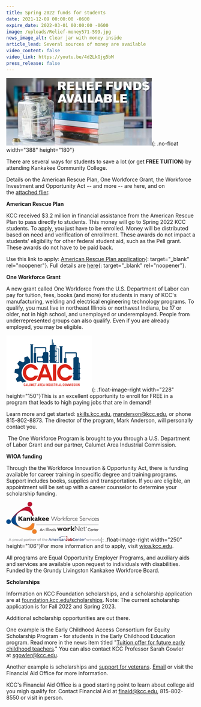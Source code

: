 ```yaml
---
title: Spring 2022 funds for students
date: 2021-12-09 00:00:00 -0600
expire_date: 2022-03-01 00:00:00 -0600
image: /uploads/Relief-money571-599.jpg
news_image_alt: Clear jar with money inside
article_lead: Several sources of money are available
video_content: false
video_link: https://youtu.be/4d2LkGjg5bM
press_release: false
---
```

![](/uploads/relief-funds-full-graphic-388x180.jpg){: .no-float width="388" height="180"}

There are several ways for students to save a lot (or get **FREE TUITION**) by attending Kankakee Community College.&nbsp;

Details on the American Rescue Plan, One Workforce Grant, the Workforce Investment and Opportunity Act -- and more -- are here, and on the&nbsp;[attached flier](https://news.kcc.edu/uploads/pdf/Funds-Available-flier8-2-21.pdf).

**American Rescue Plan**

KCC received $3.2 million in financial assistance from the American Rescue Plan to pass directly to students. This money will go to Spring 2022 KCC students. To apply, you just have to be enrolled. Money will be distributed based on need and verification of enrollment. These awards do not impact a students' eligibility for other federal student aid, such as the Pell grant. These awards do not have to be paid back.

Use this link to apply:&nbsp;[American Rescue Plan application](https://form.jotform.com/212015939187964){: target="_blank" rel="noopener"}. Full details are&nbsp;[here](https://coronavirus.kcc.edu/kcc-resources/#american-rescue-plan-arp-act){: target="_blank" rel="noopener"}.&nbsp;

**One Workforce Grant**

A new grant called One Workforce from the U.S. Department of Labor can pay for tuition, fees, books (and more) for students in many of KCC's manufacturing, welding and electrical engineering technology programs. To qualify, you must live in northeast Illinois or northwest Indiana, be 17 or older, not in high school, and unemployed or underemployed. People from underrepresented groups can also qualify. Even if you are already employed, you may be eligible.

![](/uploads/caic-logo228x150.png){: .float-image-right width="228" height="150"}This is an excellent opportunity to enroll for FREE in a program that leads to high paying jobs that are in demand\!

Learn more and get started:&nbsp;[skills.kcc.edu](http://skills.kcc.edu/),&nbsp;[manderson@kcc.edu](mailto:manderson@kcc.edu), or phone 815-802-8873. The director of the program, Mark Anderson, will personally contact you.

&nbsp;The One Workforce Program is brought to you through a U.S. Department of Labor Grant and our partner, Calumet Area Industrial Commission.

**WIOA funding**

Through the the Workforce Innovation & Opportunity Act, there is funding available for career training in specific degree and training programs. Support includes books, supplies and transportation. If you are eligible, an appointment will be set up with a career counselor to determine your scholarship funding.

![](/uploads/kankakee-workforce-services-for-web.jpg){: .float-image-right width="250" height="106"}For more information and to apply, visit&nbsp;[wioa.kcc.edu](http://wioa.kcc.edu/).&nbsp;

All programs are Equal Opportunity Employer Programs, and auxiliary aids and services are available upon request to individuals with disabilities. Funded by the Grundy Livingston Kankakee Workforce Board.​

**Scholarships**

Information on KCC Foundation scholarships, and a scholarship application are at [foundation.kcc.edu/scholarships](https://foundation.kcc.edu/scholarships). Note: The current scholarship application is for Fall 2022 and Spring 2023.

Additional scholarship opportunities are out there.

One example is the Early Childhood Access Consortium for Equity Scholarship Program - for students in the Early Childhood Education program. Read more in the news item titled "[Tuition offer for future early childhood teachers](https://news.kcc.edu/2021/12/02/future-teachers-heres-a-free-tuition-offer.html)." You can also contact KCC Professor Sarah Gowler at&nbsp;[sgowler@kcc.edu](mailto:sgowler@kcc.edu).

Another example is scholarships and [support for veterans](https://www.kcc.edu/admissions/veterans/). [Email](mailto:finaid@kcc.edu)&nbsp;or visit the Financial Aid Office for more information.

KCC's Financial Aid Office is a good starting point to learn about college aid you migh qualify for. Contact Financial Aid at [finaid@kcc.edu](mailto:finaid@kcc.edu), 815-802-8550 or visit in person.

&nbsp;

&nbsp;

&nbsp;
